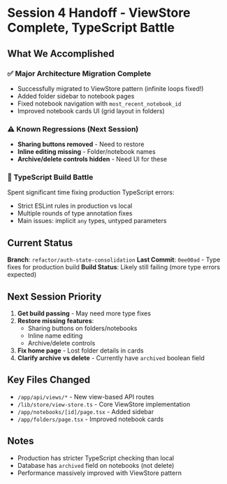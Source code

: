 # Session 4 Handoff - ViewStore Complete, TypeScript Battle

## What We Accomplished

### ✅ Major Architecture Migration Complete

- Successfully migrated to ViewStore pattern (infinite loops fixed!)
- Added folder sidebar to notebook pages
- Fixed notebook navigation with `most_recent_notebook_id`
- Improved notebook cards UI (grid layout in folders)

### ⚠️ Known Regressions (Next Session)

- **Sharing buttons removed** - Need to restore
- **Inline editing missing** - Folder/notebook names
- **Archive/delete controls hidden** - Need UI for these

### 🔧 TypeScript Build Battle

Spent significant time fixing production TypeScript errors:

- Strict ESLint rules in production vs local
- Multiple rounds of type annotation fixes
- Main issues: implicit `any` types, untyped parameters

## Current Status

**Branch**: `refactor/auth-state-consolidation`
**Last Commit**: `0ee00ad` - Type fixes for production build
**Build Status**: Likely still failing (more type errors expected)

## Next Session Priority

1. **Get build passing** - May need more type fixes
2. **Restore missing features**:
   - Sharing buttons on folders/notebooks
   - Inline name editing
   - Archive/delete controls
3. **Fix home page** - Lost folder details in cards
4. **Clarify archive vs delete** - Currently have `archived` boolean field

## Key Files Changed

- `/app/api/views/*` - New view-based API routes
- `/lib/store/view-store.ts` - Core ViewStore implementation
- `/app/notebooks/[id]/page.tsx` - Added sidebar
- `/app/folders/page.tsx` - Improved notebook cards

## Notes

- Production has stricter TypeScript checking than local
- Database has `archived` field on notebooks (not delete)
- Performance massively improved with ViewStore pattern
